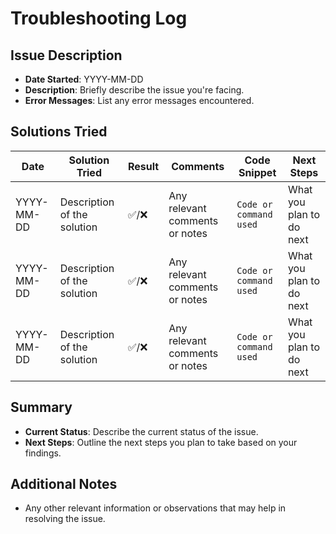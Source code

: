 # Troubleshooting Log

## Issue Description
- **Date Started**: YYYY-MM-DD
- **Description**: Briefly describe the issue you're facing.
- **Error Messages**: List any error messages encountered.

## Solutions Tried

| Date       | Solution Tried                     | Result         | Comments                          | Code Snippet                      | Next Steps                     |
|------------|------------------------------------|----------------|-----------------------------------|-----------------------------------|--------------------------------|
| YYYY-MM-DD | Description of the solution        | ✅/❌          | Any relevant comments or notes    | `Code or command used`           | What you plan to do next      |
| YYYY-MM-DD | Description of the solution        | ✅/❌          | Any relevant comments or notes    | `Code or command used`           | What you plan to do next      |
| YYYY-MM-DD | Description of the solution        | ✅/❌          | Any relevant comments or notes    | `Code or command used`           | What you plan to do next      |

## Summary
- **Current Status**: Describe the current status of the issue.
- **Next Steps**: Outline the next steps you plan to take based on your findings.

## Additional Notes
- Any other relevant information or observations that may help in resolving the issue.